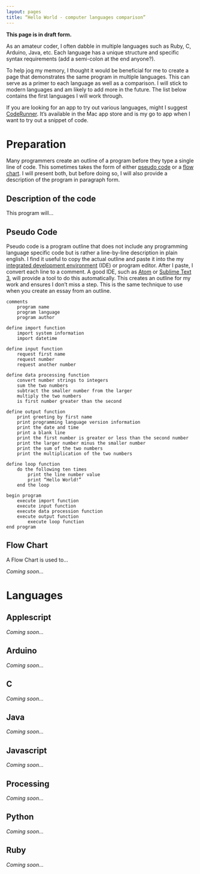 ```yaml
---
layout: pages
title: “Hello World - computer languages comparison”
---
```


**This page is in draft form.**

<!-- Insert Blinking Cursor Image -->

<!-- Convert to Blog Post -->
As an amateur coder, I often dabble in multiple languages such as Ruby, C, Arduino, Java, etc. Each language has a unique structure and specific syntax requirements (add a semi-colon at the end anyone?). 

To help jog my memory, I thought it would be beneficial for me to create a page that demonstrates the same program in multiple languages. This can serve as a primer to each language as well as a comparison. I will stick to modern languages and am likely to add more in the future. The list below contains the first languages I will work through.

If you are looking for an app to try out various languages, might I suggest [CodeRunner](!mas). It’s available in the Mac app store and is my go to app when I want to try out a snippet of code.
<!-- End Blog Post -->

<!-- Add introduction to page here from excerpts above -->

# Preparation
Many programmers create an outline of a program before they type a single line of code. This sometimes takes the form of either [pseudo code](!wiki) or a [flow chart](!wiki). I will present both, but before doing so, I will also provide a description of the program in paragraph form.

## Description of the code
This program will...

## Pseudo Code
Pseudo code is a program outline that does not include any programming language specific code but is rather a line-by-line description in plain english. I find it useful to copy the actual outline and paste it into the my [integrated development environment](!wiki) (IDE) or program editor. After I paste, I convert each line to a comment. A good IDE, such as [Atom](!g) or [Sublime Text 3](!s), will provide a tool to do this automatically. This creates an outline for my work and ensures I don’t miss a step. This is the same technique to use when you create an essay from an outline.

```
comments
	program name
	program language
	program author

define import function
	import system information
	import datetime

define input function
	request first name
	request number
	request another number
	
define data processing function
	convert number strings to integers
	sum the two numbers
	subtract the smaller number from the larger
	multiply the two numbers
	is first number greater than the second

define output function
	print greeting by first name 
	print programming language version information
	print the date and time
	print a blank line
	print the first number is greater or less than the second number
	print the larger number minus the smaller number
	print the sum of the two numbers
	print the multiplication of the two numbers

define loop function
	do the following ten times
		print the line number value
		print “Hello World!”
	end the loop
	
begin program
	execute import function
	execute input function
	execute data procession function
	execute output function
		execute loop function
end program
```

## Flow Chart
A Flow Chart is used to…

*Coming soon…*

# Languages

<!-- Add intro to languages | Consider Hype HTML5 content to display code and output -->

## Applescript

*Coming soon…*

## Arduino

*Coming soon…*

## C

*Coming soon…*

## Java

*Coming soon…*

## Javascript

*Coming soon…*

## Processing

*Coming soon…*

## Python

*Coming soon…*

## Ruby

*Coming soon…*